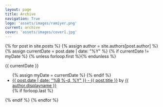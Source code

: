 ```yaml
---
layout: page
title: Archive
navigation: True
logo: 'assets/images/ramiyer.png'
current: archive
cover: 'assets/images/cover1.jpg'
---
```


<section class="archive-post-list">

   {% for post in site.posts %}
      {% assign author = site.authors[post.author] %}
      {% assign currentDate = post.date | date: "%Y" %}
       {% if currentDate != myDate %}
          {% unless forloop.first %}</ul>{% endunless %}
          <p>{{ currentDate }}</p>
          <ul>
          {% assign myDate = currentDate %}
      {% endif %}
      <li><a href="{{ post.url }}"><span>{{ post.date | date: "%B %-d, %Y" }}</span> - {{ post.title }}</a> by <a href="/author/{{ author.name }}">{{ author.displayname }}</a></li>
      {% if forloop.last %}</ul>{% endif %}
   {% endfor %}

</section>

